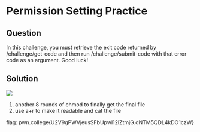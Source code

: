 # Permission Setting Practice
## Question
In this challenge, you must retrieve the exit code returned by /challenge/get-code and then run /challenge/submit-code with that error code as an argument. Good luck!


## Solution
![](/images/7.jpg)
1. another 8 rounds of chmod to finally get the final file
2. use a+r to make it readable and cat the file

flag: pwn.college{U2V9gPWVjeusSFbUpwl12lZtmjG.dNTM5QDL4kDO1czW}
